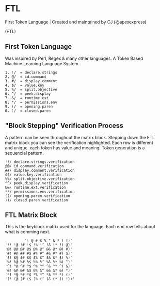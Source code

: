 # FTL
First Token Language | Created and maintained by CJ (@apexexpress)

(FTL)

## First Token Language 

Was inspired by Perl, Regex & many other languages. A Token Based Machine Learning Language System.

```
1. !/  = declare.strings
2. @/  = id.command
3. #/  = display.comment
4. $/  = value.key
5. %/  = split.objective
6. ^/  = peek.display
7. &/  = runtime.ext
8. */  = permissions.env
9. (/  = opening.paren
0. )/  = closed.paren
```
##  "Block Stepping" Verification Process

A pattern can be seen throughout the matrix block.
Stepping down the FTL matrix block you can see the verification highlighted.
Each row is different and unique.
each token has value and meaning.
Token generation is a sequencial pattern.

```
!!/ declare.strings.verification
@@/ id.command.verification
##/ display.comment.verification
$$/ value.key.verification
%%/ split.objective.verification
^^/ peek.display.verification
&&/ runtime.ext.verification
**/ permissions.env.verification
((/ opening.paren.verification
))/ closed.paren.verification
```
## FTL Matrix Block
This is the keyblock matrix used for the language.
Each end row tells about what is comming next.

```
         '! @ # $ % ^ & * ( !)'
'!! !@ !# !$ !% !^ !& !* !( @)'
'@! @@ @# @$ @% @^ @& @* @( #)'
'#! #@ ## #$ #% #^ #& #* #( $)'
'$! $@ $# $$ $% $^ $& $* $( %)'
'%! %@ %# %$ %% %^ %& %* %( ^)'
'^! ^@ ^# ^$ ^% ^^ ^& ^* ^( &)'
'&! &@ &# &$ &% &^ && &* &( *)'
'*! *@ *# *$ *% *^ *& ** *( ()'
'(! (@ (# ($ (% (^ (& (* (( !))'
```
